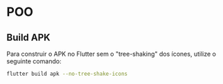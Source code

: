 # POO

## Build APK

Para construir o APK no Flutter sem o "tree-shaking" dos ícones, utilize o seguinte comando:

```bash
flutter build apk --no-tree-shake-icons

